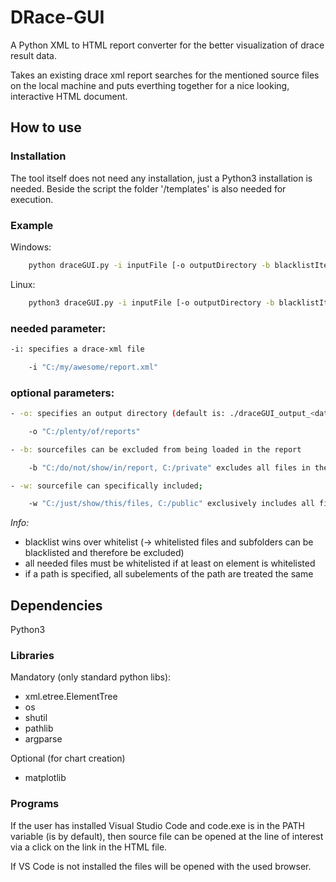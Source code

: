 # DRace-GUI

A Python XML to HTML report converter for the better visualization of drace result data.

Takes an existing drace xml report searches for the mentioned source files on the local machine and puts everthing together for a nice looking, interactive HTML document.

## How to use

### Installation
The tool itself does not need any installation, just a Python3 installation is needed.
Beside the script the folder '/templates' is also needed for execution.

### Example
Windows:
```bash
    python draceGUI.py -i inputFile [-o outputDirectory -b blacklistItems -w whitelistItems]
```
Linux:
```bash
    python3 draceGUI.py -i inputFile [-o outputDirectory -b blacklistItems -w whitelistItems]
```
### needed parameter:
```bash
-i: specifies a drace-xml file

    -i "C:/my/awesome/report.xml"
 ```
### optional parameters:
```bash
- -o: specifies an output directory (default is: ./draceGUI_output_<date>_<time>/)

    -o "C:/plenty/of/reports"

- -b: sourcefiles can be excluded from being loaded in the report

    -b "C:/do/not/show/in/report, C:/private" excludes all files in the specified folders and all of their subfolders

- -w: sourcefile can specifically included;

    -w "C:/just/show/this/files, C:/public" exclusively includes all files in the specified folders and all their subfolders
```
*Info:* 
- blacklist wins over whitelist (-> whitelisted files and subfolders can be blacklisted and therefore be excluded)
- all needed files must be whitelisted if at least on element is whitelisted
- if a path is specified, all subelements of the path are treated the same

## Dependencies

Python3

### Libraries

Mandatory (only standard python libs):
- xml.etree.ElementTree
- os
- shutil
- pathlib
- argparse

Optional (for chart creation)
- matplotlib

### Programs

If the user has installed Visual Studio Code and code.exe is in the PATH variable (is by default), then source file can be opened at the line of interest via a click on the link in the HTML file.

If VS Code is not installed the files will be opened with the used browser.